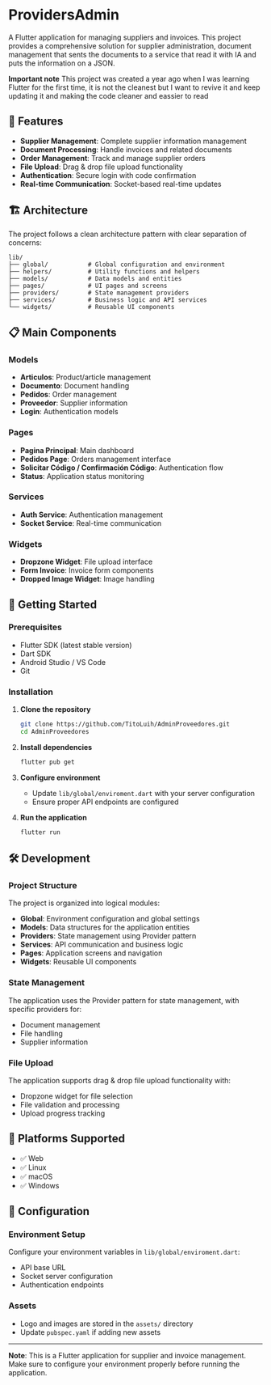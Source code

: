 # ProvidersAdmin

A Flutter application for managing suppliers and invoices. This project provides a comprehensive solution for supplier administration, document management that sents the documents to a service that read it with IA and puts the information on a JSON.

**Important note**
This project was created a year ago when I was learning Flutter for the first time, it is not the cleanest but I want to revive it and keep updating it and making the code cleaner and eassier to read

## 📱 Features

- **Supplier Management**: Complete supplier information management
- **Document Processing**: Handle invoices and related documents
- **Order Management**: Track and manage supplier orders
- **File Upload**: Drag & drop file upload functionality
- **Authentication**: Secure login with code confirmation
- **Real-time Communication**: Socket-based real-time updates

## 🏗️ Architecture

The project follows a clean architecture pattern with clear separation of concerns:

```
lib/
├── global/           # Global configuration and environment
├── helpers/          # Utility functions and helpers
├── models/           # Data models and entities
├── pages/            # UI pages and screens
├── providers/        # State management providers
├── services/         # Business logic and API services
└── widgets/          # Reusable UI components
```

## 📋 Main Components

### Models
- **Articulos**: Product/article management
- **Documento**: Document handling
- **Pedidos**: Order management
- **Proveedor**: Supplier information
- **Login**: Authentication models

### Pages
- **Pagina Principal**: Main dashboard
- **Pedidos Page**: Orders management interface
- **Solicitar Código / Confirmación Código**: Authentication flow
- **Status**: Application status monitoring

### Services
- **Auth Service**: Authentication management
- **Socket Service**: Real-time communication

### Widgets
- **Dropzone Widget**: File upload interface
- **Form Invoice**: Invoice form components
- **Dropped Image Widget**: Image handling

## 🚀 Getting Started

### Prerequisites
- Flutter SDK (latest stable version)
- Dart SDK
- Android Studio / VS Code
- Git

### Installation

1. **Clone the repository**
   ```bash
   git clone https://github.com/TitoLuih/AdminProveedores.git
   cd AdminProveedores
   ```

2. **Install dependencies**
   ```bash
   flutter pub get
   ```

3. **Configure environment**
   - Update `lib/global/enviroment.dart` with your server configuration
   - Ensure proper API endpoints are configured

4. **Run the application**
   ```bash
   flutter run
   ```

## 🛠️ Development

### Project Structure
The project is organized into logical modules:

- **Global**: Environment configuration and global settings
- **Models**: Data structures for the application entities
- **Providers**: State management using Provider pattern
- **Services**: API communication and business logic
- **Pages**: Application screens and navigation
- **Widgets**: Reusable UI components

### State Management
The application uses the Provider pattern for state management, with specific providers for:
- Document management
- File handling
- Supplier information

### File Upload
The application supports drag & drop file upload functionality with:
- Dropzone widget for file selection
- File validation and processing
- Upload progress tracking

## 📱 Platforms Supported

- ✅ Web
- ✅ Linux
- ✅ macOS
- ✅ Windows

## 🔧 Configuration

### Environment Setup
Configure your environment variables in `lib/global/enviroment.dart`:
- API base URL
- Socket server configuration
- Authentication endpoints

### Assets
- Logo and images are stored in the `assets/` directory
- Update `pubspec.yaml` if adding new assets

---

**Note**: This is a Flutter application for supplier and invoice management. Make sure to configure your environment properly before running the application.

